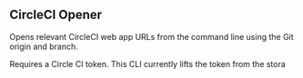 ## CircleCI Opener

Opens relevant CircleCI web app URLs from the command line using the Git origin
and branch.

Requires a Circle CI token. This CLI currently lifts the token from the stora

